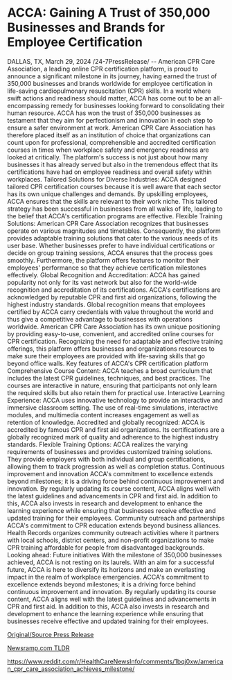 # ACCA: Gaining A Trust of 350,000 Businesses and Brands for Employee Certification

DALLAS, TX, March 29, 2024 /24-7PressRelease/ -- American CPR Care Association, a leading online CPR certification platform, is proud to announce a significant milestone in its journey, having earned the trust of 350,000 businesses and brands worldwide for employee certification in life-saving cardiopulmonary resuscitation (CPR) skills. In a world where swift actions and readiness should matter, ACCA has come out to be an all-encompassing remedy for businesses looking forward to consolidating their human resource.  ACCA has won the trust of 350,000 businesses as testament that they aim for perfectionism and innovation in each step to ensure a safer environment at work.  American CPR Care Association has therefore placed itself as an institution of choice that organizations can count upon for professional, comprehensible and accredited certification courses in times when workplace safety and emergency readiness are looked at critically. The platform's success is not just about how many businesses it has already served but also in the tremendous effect that its certifications have had on employee readiness and overall safety within workplaces.  Tailored Solutions for Diverse Industries: ACCA designed tailored CPR certification courses because it is well aware that each sector has its own unique challenges and demands. By upskilling employees, ACCA ensures that the skills are relevant to their work niche. This tailored strategy has been successful in businesses from all walks of life, leading to the belief that ACCA's certification programs are effective.  Flexible Training Solutions: American CPR Care Association recognizes that businesses operate on various magnitudes and timetables. Consequently, the platform provides adaptable training solutions that cater to the various needs of its user base. Whether businesses prefer to have individual certifications or decide on group training sessions, ACCA ensures that the process goes smoothly. Furthermore, the platform offers features to monitor their employees' performance so that they achieve certification milestones effectively.  Global Recognition and Accreditation: ACCA has gained popularity not only for its vast network but also for the world-wide recognition and accreditation of its certifications. ACCA's certifications are acknowledged by reputable CPR and first aid organizations, following the highest industry standards. Global recognition means that employees certified by ACCA carry credentials with value throughout the world and thus give a competitive advantage to businesses with operations worldwide.  American CPR Care Association has its own unique positioning by providing easy-to-use, convenient, and accredited online courses for CPR certification. Recognizing the need for adaptable and effective training offerings, this platform offers businesses and organizations resources to make sure their employees are provided with life-saving skills that go beyond office walls.  Key features of ACCA's CPR certification platform Comprehensive Course Content: ACCA teaches a broad curriculum that includes the latest CPR guidelines, techniques, and best practices. The courses are interactive in nature, ensuring that participants not only learn the required skills but also retain them for practical use.  Interactive Learning Experience: ACCA uses innovative technology to provide an interactive and immersive classroom setting. The use of real-time simulations, interactive modules, and multimedia content increases engagement as well as retention of knowledge.  Accredited and globally recognized: ACCA is accredited by famous CPR and first aid organizations. Its certifications are a globally recognized mark of quality and adherence to the highest industry standards.  Flexible Training Options: ACCA realizes the varying requirements of businesses and provides customized training solutions. They provide employers with both individual and group certifications, allowing them to track progression as well as completion status.  Continuous improvement and innovation ACCA's commitment to excellence extends beyond milestones; it is a driving force behind continuous improvement and innovation. By regularly updating its course content, ACCA aligns well with the latest guidelines and advancements in CPR and first aid. In addition to this, ACCA also invests in research and development to enhance the learning experience while ensuring that businesses receive effective and updated training for their employees.  Community outreach and partnerships ACCA's commitment to CPR education extends beyond business alliances. Health Records organizes community outreach activities where it partners with local schools, district centers, and non-profit organizations to make CPR training affordable for people from disadvantaged backgrounds.  Looking ahead: Future initiatives With the milestone of 350,000 businesses achieved, ACCA is not resting on its laurels. With an aim for a successful future, ACCA is here to diversify its horizons and make an everlasting impact in the realm of workplace emergencies.  ACCA's commitment to excellence extends beyond milestones; it is a driving force behind continuous improvement and innovation. By regularly updating its course content, ACCA aligns well with the latest guidelines and advancements in CPR and first aid. In addition to this, ACCA also invests in research and development to enhance the learning experience while ensuring that businesses receive effective and updated training for their employees. 

[Original/Source Press Release](https://www.24-7pressrelease.com/press-release/509649/acca-gaining-a-trust-of-350000-businesses-and-brands-for-employee-certification)
                    

[Newsramp.com TLDR](None) 

https://www.reddit.com/r/HealthCareNewsInfo/comments/1bqj0xw/american_cpr_care_association_achieves_milestone/